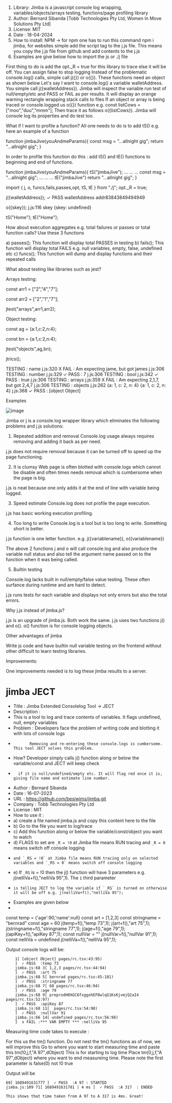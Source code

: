 
1. Library: Jimba is a javascript console log wrapping, variables/objects/arrays testing, functions/page profiling library
2. Author: Bernard Sibanda [Tobb Technologies Pty Ltd, Women In Move Solutions Pty Ltd]
3. License: MIT
4. Date : 18-04-2024
5. How to install: NPM -> for npm one has to run this command npm i jimba, for websites simple add the script tag to the j.js file. This means you copy the j.js file from github and add contents to the j.js
6. Examples are give below how to import the js or ./j file

First thing to do is add the opt._R = true for this library to trace else it will be off. You can assign false to stop logging
Instead of the problematic console.log() calls, simple call j({}) or o({}). These functions need an object as shown below
Let's say I want to console.log() a variable walletAddress. You simple call j({walletAddress}). Jimba will inspect the variable
run test of null/empty/etc and PASS or FAIL as per results. It will display an orange warning rectangle wrapping stack calls to files
If an object or array is being traced or console.logged us o({}) function e.g. const listCows = ["moo","duu","mmm"]; Then 
trace it as follows o({listCows}). Jimba will console log its properties and do test too.

What if I want to profile a function? All one needs to do is to add tS(<function name>) e.g. here an example of a function

function jimbaJive(youAndmeParams){ 
   const msg = "...allnight gig";
   return "...allnight gig";
} 

In order to profile this function do this : add tS() and tE() functions to beginning and end of functions.

function jimbaJive(youAndmeParams){ 
   tS("jimbaJive");
   ...
   ...
   ...
   const msg = "...allnight gig";
   ...
   ...
   ...
   tE("jimbaJive")
   return "...allnight gig";
}

import { j, o, funcs,fails,passes,opt, tS, tE } from "./j";
opt._R = true;

j({walletAddress});
✓ PASS walletAddress addr83843849494949

o({skey});
j.js:116 skey {skey: undefined}

tS("Home");
tE("Home");

How about execution aggregates e.g. total failures or passes or total function calls?
Use these 3 functions

a) passes(); This function will display total PASSES in testing
b) fails(); This function will display total FAILS e.g. null variables, empty, false, undefined etc
c) funcs(); This function will dump and display functions and their repeated calls

What about testing like libraries such as jest?


Arrays testing:

const arr1 = ["2","4","7"];

const arr2 = ["2","1","7"];

jtest("arrays",arr1,arr2);

Object testing:

const ag = {a:1,c:2,n:4}; 

const bn = {a:1,c:2,n:4}; 

jtest("objects",ag,bn);

jtrics();

TESTING : name
j.js:320 X FAIL : Am expecting jame, but got james
j.js:306 TESTING : number
j.js:329 ✓ PASS : 7
j.js:306 TESTING : bool
j.js:342 ✓ PASS : true
j.js:306 TESTING : arrays
j.js:359 X FAIL : Am expecting 2,1,7, but got 2,4,7
j.js:306 TESTING : objects
j.js:262 {a: 1, c: 2, n: 4} {a: 1, c: 2, n: 4}
j.js:368 ✓ PASS : [object Object]



Examples 

![image](https://github.com/besiwims/jimba/assets/44117539/afa8a8bf-4849-42e9-bd0e-7c35adf7b181)

Jimba or j is a console.log wrapper library which eliminates the following problems and j.js solutions:

1.  Repeated addition and removal
Console.log usage always requires removing and adding it back as per need.

j.js does not require removal because it can be turned off to  speed up the page functioning.

2. It is clumsy
Web page is often blotted with console.logs which cannot be disable and often times needs removal which is cumbersome when the page is big.

j.js is neat because one only adds it at the end of line with variable being logged.

3. Speed estimate
Console.log does not profile the page execution.

j.js has basic working execution profiling.

4.  Too long to write
Console.log is a tool but is too long to write. Something short is better.

j.js function is one letter function. e.g. j({variablename}), o({variablename})

The above 2 functions j and o will call console.log and also produce the variable null status and also tell the argument name passed on to the function when it was being called.

5. Builtin testing

Console.log lacks built in null/empty/false value testing. These often surfance during runtime and are hard to detect.

j.js runs tests for each variable and displays not only errors but also the total errors.

Why j.js instead of jimba.js?

j.js is an upgrade of jimba.js.  Both work the same. j.js uses two functions j() and o(). o() function is for console logging objects.

Other advantages of jimba

Write js code and have builtin null variable testing on the frontend without other difficult to learn testing libraries.

Improvements:

One improvements needed is to log these jimba results to a server.

# jimba JECT

 * Title : Jimba Extended Consolelog Tool -> JECT
 * Description : 
 *  This is a tool to log and trace contents of variables. It flags undefined, null, empty variables
 *  Problem : Developers face the problem of writing code and blotting it with lots of console logs
 *            Removing and re-entering these console.logs is cumbersome. This tool JECT solves this problem.
 *  How? Developer simply calls j() function along or below the variable/const and JECT will keep check
 *       if it is null/undefined/empty etc. It will flag red once it is, giving file name and estimate line number.
 * Author : Bernard Sibanda
 * Date : 16-07-2023
 * URL : https://github.com/besiwims/jimba.git
 * Company : Tobb Technologies Pty Ltd
 * License : MIT
 * How to use it : 
 *  a) create a file named jimba.js and copy this content here to the file
 *  b) Go to the file you want to log/trace
 *  c) Add this function along or below the variable/const/object you want to watch
 *  d) FLAGS to set are `_R = !0` at Jimba file means RUN tracing and `_R = 0` means switch off console logging
 *     and `_RS = !0` at Jimba file means RUN tracing only on selected variables and `_RS = 0` means switch off console logging
 *  e) If `_RS` is = !0 then the j() function will have 3 parameters e.g. j(nelliVa+f(),"nelliVa 95",1). The `1` third parameter
 *     is telling JECT to log the variable if `_RS` is turned on otherwise it will be off e.g. j(nelliVa+f(),"nelliVa 95");
 *  Examples are given below 
 *  
  const temp = {'age':90,'name':null}
  const art = [1,2,3]
  const stringname = "bernrad"
  const age = 60
  j(temp+f(),"temp 73",1);
  j(art+f(),"art 75",1);
  j(stringname+f(),"stringname 77",1);
  j(age+f(),"age 79",1);
  j(apiKey+f(),"apiKey 87",1);
  const nullVar = ""
  j(nullVar+f(),"nullVar 91",1);
  const nelliVa = undefined
  j(nelliVa+f(),"nelliVa 95",1);

  Output console logs will be:

        1[ [object Object] pages/rc.tsx:43:95)
        ]  ✓ PASS  :temp 73
        jimba.js:68 3[ 1,2,3 pages/rc.tsx:44:94)
        ]  ✓ PASS  :art 75
        jimba.js:68 5[ bernrad pages/rc.tsx:45:101)
        ]  ✓ PASS  :stringname 77
        jimba.js:68 7[ 60 pages/rc.tsx:46:94)
        ]  ✓ PASS  :age 79
        jimba.js:68 9[ preprodH0XGC6fxggohEF0wlqG1KsKjvmjQ2aI4 pages/rc.tsx:52:97)
        ]  ✓ PASS  :apiKey 87
        jimba.js:68 11[  pages/rc.tsx:54:98)
        ]  ✓ PASS  :nullVar 91
        jimba.js:66 14[ undefined pages/rc.tsx:56:98)
        ]  x FAIL :*** VAR EMPTY *** :nelliVa 95

   Measuring time code takes to execute :

   For this us the tm() function. Do not nest the tm() functions as of now, we will improve this
   Go to where you want to start measuring time and paste this tm(!0,j,f,"A 97",dObject) This is for starting to log time
   Place tm(0,j,f,"A 97",dObject) where you want to end measureing time. Please note the first parameter is false(0) not !0 true
   
   Output will be 

    69[ 1689491631777 ]  ✓ PASS  :A 97 : STARTED 
    jimba.js:109 71[ 1689491631781 | 4 ms ]  ✓ PASS  :A 317  : ENDED 

    This shows that time taken from A 97 to A 317 is 4ms. Great!
 
